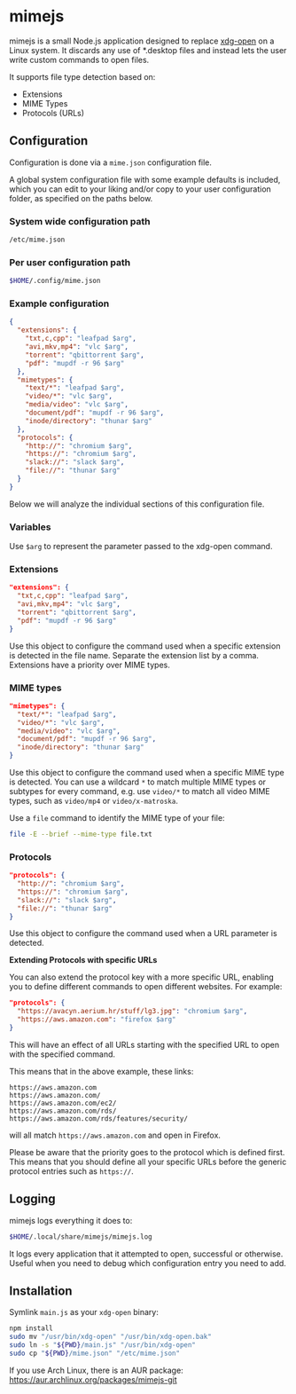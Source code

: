 # mimejs

mimejs is a small Node.js application designed to replace [xdg-open](https://wiki.archlinux.org/title/Xdg-utils#xdg-open) on a Linux system. It discards any use of *.desktop files and instead lets the user write custom commands to open files.

It supports file type detection based on:

* Extensions
* MIME Types
* Protocols (URLs)

## Configuration

Configuration is done via a `mime.json` configuration file.

A global system configuration file with some example defaults is included, which you can edit to your liking and/or copy to your user configuration folder, as specified on the paths below.

### System wide configuration path

```bash
/etc/mime.json
```

### Per user configuration path
```bash
$HOME/.config/mime.json
```

### Example configuration

```json
{
  "extensions": {
    "txt,c,cpp": "leafpad $arg",
    "avi,mkv,mp4": "vlc $arg",
    "torrent": "qbittorrent $arg",
    "pdf": "mupdf -r 96 $arg"
  },
  "mimetypes": {
    "text/*": "leafpad $arg",
    "video/*": "vlc $arg",
    "media/video": "vlc $arg",
    "document/pdf": "mupdf -r 96 $arg",
    "inode/directory": "thunar $arg"
  },
  "protocols": {
    "http://": "chromium $arg",
    "https://": "chromium $arg",
    "slack://": "slack $arg",
    "file://": "thunar $arg"
  }
}
```

Below we will analyze the individual sections of this configuration file.

### Variables

Use `$arg` to represent the parameter passed to the xdg-open command.

### Extensions

```json
"extensions": {
  "txt,c,cpp": "leafpad $arg",
  "avi,mkv,mp4": "vlc $arg",
  "torrent": "qbittorrent $arg",
  "pdf": "mupdf -r 96 $arg"
}
```

Use this object to configure the command used when a specific extension is detected in the file name. Separate the extension list by a comma. Extensions have a priority over MIME types.

### MIME types

```json
"mimetypes": {
  "text/*": "leafpad $arg",
  "video/*": "vlc $arg",
  "media/video": "vlc $arg",
  "document/pdf": "mupdf -r 96 $arg",
  "inode/directory": "thunar $arg"
}
```

Use this object to configure the command used when a specific MIME type is detected. You can use a wildcard `*` to match multiple MIME types or subtypes for every command, e.g. use `video/*` to match all video MIME types, such as `video/mp4` or `video/x-matroska`.

Use a `file` command to identify the MIME type of your file:
```bash
file -E --brief --mime-type file.txt
```

### Protocols

```json
"protocols": {
  "http://": "chromium $arg",
  "https://": "chromium $arg",
  "slack://": "slack $arg",
  "file://": "thunar $arg"
}
```

Use this object to configure the command used when a URL parameter is detected.

**Extending Protocols with specific URLs**

You can also extend the protocol key with a more specific URL, enabling you to define different commands to open different websites. For example:
```json
"protocols": {
  "https://avacyn.aerium.hr/stuff/lg3.jpg": "chromium $arg",
  "https://aws.amazon.com": "firefox $arg"
}
```
This will have an effect of all URLs starting with the specified URL to open with the specified command.

This means that in the above example, these links:
```
https://aws.amazon.com
https://aws.amazon.com/
https://aws.amazon.com/ec2/
https://aws.amazon.com/rds/
https://aws.amazon.com/rds/features/security/
```
will all match `https://aws.amazon.com` and open in Firefox.

Please be aware that the priority goes to the protocol which is defined first. This means that you should define all your specific URLs before the generic protocol entries such as `https://`.

## Logging

mimejs logs everything it does to:

```bash
$HOME/.local/share/mimejs/mimejs.log
```

It logs every application that it attempted to open, successful or otherwise. Useful when you need to debug which configuration entry you need to add.

## Installation

Symlink `main.js` as your `xdg-open` binary:

```bash
npm install
sudo mv "/usr/bin/xdg-open" "/usr/bin/xdg-open.bak"
sudo ln -s "${PWD}/main.js" "/usr/bin/xdg-open"
sudo cp "${PWD}/mime.json" "/etc/mime.json"
```

If you use Arch Linux, there is an AUR package: https://aur.archlinux.org/packages/mimejs-git
